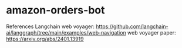 # amazon-orders-bot
 
References
Langchain web voyager: https://github.com/langchain-ai/langgraph/tree/main/examples/web-navigation
web voyager paper: https://arxiv.org/abs/2401.13919